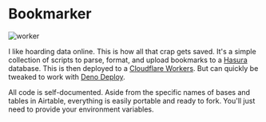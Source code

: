 # Bookmarker

![worker](https://github.com/fourjuaneight/bookmarker/actions/workflows/worker.yml/badge.svg)<br/>

I like hoarding data online. This is how all that crap gets saved. It's a simple collection of scripts to parse, format, and upload bookmarks to a [Hasura](https://hasura.io/docs/latest/graphql/core/index/) database. This is then deployed to a [Cloudflare Workers](https://developers.cloudflare.com/workers/). But can quickly be tweaked to work with [Deno Deploy](https://deno.com/deploy/docs).

All code is self-documented. Aside from the specific names of bases and tables in Airtable, everything is easily portable and ready to fork. You'll just need to provide your environment variables.